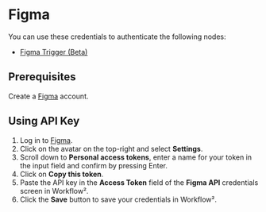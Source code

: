 # Figma

You can use these credentials to authenticate the following nodes:

- [Figma Trigger (Beta)](/workflow/integrations/trigger-nodes/n8n-nodes-base.figmaTrigger/)

## Prerequisites

Create a [Figma](https://www.figma.com/) account.

## Using API Key

1. Log in to [Figma](https://www.figma.com/).
2. Click on the avatar on the top-right and select **Settings**.
3. Scroll down to **Personal access tokens**, enter a name for your token in the input field and confirm by pressing Enter.
4. Click on **Copy this token**.
6. Paste the API key in the **Access Token** field of the **Figma API** credentials screen in Workflow².
7. Click the **Save** button to save your credentials in Workflow².
